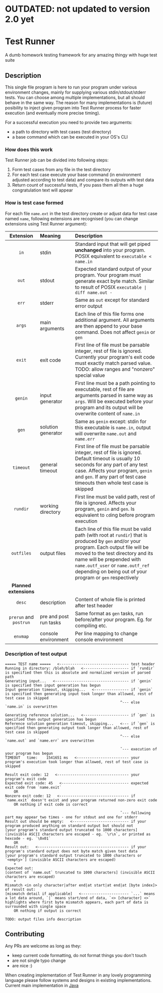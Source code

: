 # OUTDATED: not updated to version 2.0 yet

# Test Runner

A dumb homework testing framework for any amazing thingy with huge test suite

## Description

This single file program is here to run your program under various environment changes, mainly for supplying various stdin/stdout/stderr tests.
You can choose among multiple implementations, but all should behave in the same way. The reason for many implementations is (future) posibility to inject given program into Test Runner process for faster execution (and eventually more precise timing).

For a successful execution you need to provide two arguments:
- a path to directory with test cases (test directory)
- a base command which can be executed in your OS's CLI

### How does this work

Test Runner job can be divided into following steps:
1. Form test cases from any file in the test directory
1. For each test case execute your base command (in environment adjusted according to test data) and compare its outputs with test data
1. Return count of successful tests, if you pass them all then a huge congratulation text will appear

### How is test case formed

For each file `name.ext` in the test directory create or adjust data for test case named `name`, following extensions are recognised (you can change extensions using Test Runner argument):

| Extension | Meaning | Description |
| :-: | :-- | :-- |
| `in` | stdin | Standard input that will get piped **unchanged** into your program. POSIX equivalent to `executable < name.in` |
| `out` | stdout | Expected standard output of your program. Your program must generate exact byte match. Similar to result of POSIX `executable \| diff name.out -` |
| `err` | stderr | Same as `out` except for standard error output |
| `args` | main arguments | Each line of this file forms one additional argument. All arguments are then append to your base command. Does not affect `genin` or `gen` |
| `exit` | exit code | First line of file must be parsable integer, rest of file is ignored. Currently your program's exit code must exactly match parsed value. TODO: allow ranges and "nonzero" special value |
| `genin` | input generator | First line must be a path pointing to executable, rest of file are arguments parsed in same way as `args`. Will be executed before your program and its output will be overwrite content of `name.in` |
| `gen` | solution generator | Same as `genin` except: stdin for this executable is `name.in`, output will overwrite `name.out` and `name.err` |
| `timeout` | general timeout | First line of file must be parsable integer, rest of file is ignored. Default timeout is usually 10 seconds for any part of any test case. Affects your program, `genin` and `gen`. If any part of test case timeouts then whole test case is skipped |
| `rundir` | working directory | First line must be valid path, rest of file is ignored. Affects your program, `genin` and `gen`. Is equivalent to `cd`ing before program execution |
| `outfiles` | output files | Each line of this file must be valid path (with root at `rundir`) that is produced by `gen` and/or your program. Each output file will be moved to the test directory and its name will be prepended with `name.outf_user` or `name.outf_ref` depending on being out of your program or `gen` respectively |
| **Planned extensions** | | |
| `desc` | description | Content of whole file is printed after test header |
| `prerun` and `postrun` | pre and post run tasks | Same format as `gen` tasks, run before/after your program. Eg. for compiling etc. |
| `envmap` | console environment | Per line mapping to change console environment |

### Description of test output

```
===== TEST name =====   <-------------------------------- test header
Running in directory: /bleh/blah   <--------------------- if `rundir` is specified then this is absolute and normalized version of parsed path
Generating input...   <---------------------------------- if `genin` is specified then input generation has begun
Input generation timeout, skipping...   <---------------- if `genin` is specified then generating input took longer than allowed, rest of test case is skipped
                                                     ^--- else `name.in` is overwritten

Generating reference solution...   <--------------------- if `gen` is specified then output generation has begun
Reference solution generation timeout, skipping...   <--- if `gen` is specified then generating output took longer than allowed, rest of test case is skipped
                                                     ^--- else `name.out` and `name.err` are overwritten

                                                     ˇ--- execution of your program has begun
TIMEOUT   time:    1541651 ms   <------------------------ your program's execution took longer than allowed, rest of test case is skipped

Result exit code: 12   <--------------------------------- your program's exit code
Expected exit code: 45   <------------------------------- expected exit code from `name.exit`
    OR
Nonzero exit code: 12   <-------------------------------- if `name.exit` doesn't exist and your program returned non-zero exit code
    OR nothing if exit code is correct
  
                                                     ˇ--- following part may appear two times - one for stdout and one for stderr
Result out should be empty:   <-------------------------- if your program produced anything on standard output but should not
[your program's standard output truncated to 1000 characters] (invisible ASCII characters are escaped - eg. `\r\n`, or printed as hexcode - eg. `\0x01`
    OR
Result out:   <------------------------------------------ if your program's standard output does not byte match given test data
[your program's standard output truncated to 1000 characters or `<empty>`] (invisible ASCII characters are escaped)
    +
Expected out:
[content of `name.out` truncated to 1000 characters] (invisible ASCII characters are escaped)
    +
Mismatch <in only character|after end|at start|at end|at [byte index]> of result out:
[mismatch detail if applicable]   <---------------------- `...` means a lot data around, `|` means start/end of data, `<> [character] <>` highlights where first byte mismatch appears, each part of data is surrounded with single space
    OR nothing if output is correct

TODO: output files info description
```

## Contributing

Any PRs are welcome as long as they:

- keep current code formatting, do not format things you don't touch
- are not single typo change
- are nice :)

When creating implementation of Test Runner in any lovely programming language please follow systems and designs in existing implementations. Current main implementation in [Java](https://github.com/Nightenom/Test-Runner/blob/main/java/TestRunner.java)
